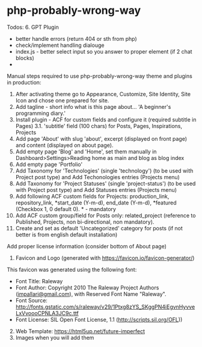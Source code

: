 # php-probably-wrong-way

Todos:
6. GPT Plugin
- better handle errors (return 404 or sth from php)
- check/implement handling dialouge
- index.js - better select input so you answer to proper element (if 2 chat blocks)
- 


Manual steps required to use php-probably-wrong-way theme and plugins in production:
1. After activating theme go to Appearance, Customize, Site Identity, Site Icon and chose one prepared for site.
2. Add tagline - short info what is this page about... 'A beginner's programming diary.'
3. Install plugin - ACF for custom fields and configure it (required subtitle in Pages)
3.1. 'subtitle' field (100 chars) for Posts, Pages, Inspirations, Projects
4. Add page 'About' with slug 'about', excerpt (displayed on front page) and content (displayed on about page).
5. Add empty page 'Blog' and 'Home', set them manually in Dashboard>Settings>Reading home as main and blog as blog index
6. Add empty page 'Portfolio'
7. Add Taxonomy for 'Technologies' (single 'technology') (to be used with Project post type) and Add Techonologies entries (Projects menu)
8. Add Taxonomy for 'Project Statuses' (single 'project-status') (to be used with Project post type) and Add Statuses entries (Projects menu)
9. Add following ACF custom fields for Projects: production_link, repository_link, *start_date (Y-m-d), end_date (Y-m-d), *featured (Checkbox 1, 0 default 0). * - mandatory
10. Add ACF custom group/field for Posts only: related_project (reference to Published, Projects, non bi-directional, non mandatory).
5. Create and set as default 'Uncategorized' category for posts (if not better is from english default installation)


Add proper license information (consider bottom of About page)
1. Favicon and Logo (generated with https://favicon.io/favicon-generator/)

This favicon was generated using the following font:

- Font Title: Raleway
- Font Author: Copyright 2010 The Raleway Project Authors (impallari@gmail.com), with Reserved Font Name "Raleway".
- Font Source: http://fonts.gstatic.com/s/raleway/v29/1Ptxg8zYS_SKggPN4iEgvnHyvveLxVvoooCPNLA3JC9c.ttf
- Font License: SIL Open Font License, 1.1 (http://scripts.sil.org/OFL))

2. Web Template: https://html5up.net/future-imperfect
3. Images when you will add them
